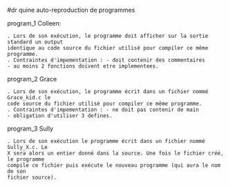 #dr quine
	auto-reproduction de programmes

program_1 Colleen:

	. Lors de son exécution, le programme doit afficher sur la sortie standard un output
	identique au code source du fichier utilisé pour compiler ce même programme.
	. Contraintes d'impementation :	- doit contenir des commentaires
	- au moins 2 fonctions doivent etre implementees.


program_2 Grace
	
	. Lors de son exécution, le programme écrit dans un fichier nommé Grace_kid.c le
	code source du fichier utilisé pour compiler ce même programme.
	. Contraintes d'impementation :	- ne doit pas contenir de main
	- obligation d'utiliser 3 defines.

program_3 Sully

	. Lors de son exécution le programme écrit dans un fichier nommé Sully_X.c. Le
	X sera alors un entier donné dans la source. Une fois le fichier créé, le programme
	compile ce fichier puis exécute le nouveau programme (qui aura le nom de son
	fichier source).
